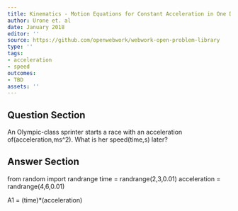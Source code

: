 ```yaml
---
title: Kinematics - Motion Equations for Constant Acceleration in One Dimension
author: Urone et. al
date: January 2018
editor: ''
source: https://github.com/openwebwork/webwork-open-problem-library
type: ''
tags:
- acceleration
- speed
outcomes:
- TBD
assets: ''
---
```


## Question Section 

An Olympic-class sprinter starts a race with an acceleration of(acceleration,ms^2). What is her speed(time,s) later?

## Answer Section

from random import randrange
time = randrange(2,3,0.01)
acceleration = randrange(4,6,0.01)

A1 = (time)*(acceleration)